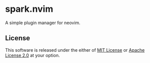 # spark.nvim

A simple plugin manager for neovim.

## License

This software is released under the either of [MIT License](LICENSE-MIT) or
[Apache License 2.0](LICENSE-APACHE) at your option.
